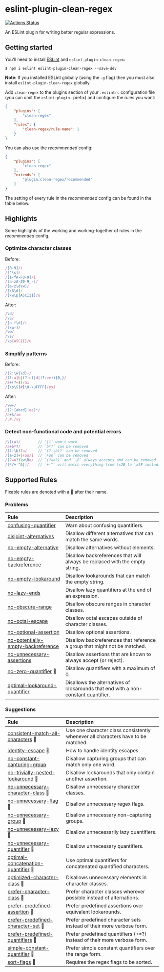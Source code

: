 # eslint-plugin-clean-regex

[![Actions Status](https://github.com/RunDevelopment/eslint-plugin-clean-regex/workflows/Node.js%20CI/badge.svg)](https://github.com/RunDevelopment/eslint-plugin-clean-regex/actions)

An ESLint plugin for writing better regular expressions.


## Getting started

You'll need to install [ESLint](http://eslint.org) and `eslint-plugin-clean-regex`:

```
$ npm i eslint eslint-plugin-clean-regex --save-dev
```

**Note:** If you installed ESLint globally (using the `-g` flag) then you must also install `eslint-plugin-clean-regex` globally.

Add `clean-regex` to the plugins section of your `.eslintrc` configuration file (you can omit the `eslint-plugin-` prefix) and configure the rules you want:

```json
{
    "plugins": [
        "clean-regex"
    ],
    "rules": {
        "clean-regex/rule-name": 2
    }
}
```

You can also use the _recommended_ config:

```json
{
    "plugins": [
        "clean-regex"
    ],
    "extends": [
        "plugin:clean-regex/recommended"
    ]
}
```

The setting of every rule in the _recommended_ config can be found in the table below.


## Highlights

Some highlights of the working and working-together of rules in the _recommended_ config.

### Optimize character classes

Before:

```js
/[0-9]/i
/[^\s]/
/[a-fA-F0-9]/i
/[a-zA-Z0-9_-]/
/[a-z\d\w]/
/[\S\d]/
/[\w\p{ASCII}]/u
```

After:

```js
/\d/
/\S/
/[a-f\d]/i
/[\w-]/
/\w/
/\S/
/\p{ASCII}/u
```

### Simplify patterns

Before:

```js
/(?:\w|\d)+/
/(?:a|b|(?:c)|d|(?:ee)){0,}/
/a+(?=$)/mi
/[\s\S]#[\0-\uFFFF]/ysi
```

After:

```js
/\w+/
/(?:[abcd]|ee)*/
/a+$/im
/.#./sy
```

### Detect non-functional code and potential errors

```js
/\1(a)/        // `\1` won't work
/a+b*?/        // `b*?` can be removed
/(?:\b)?a/     // `(?:\b)?` can be removed
/[a-z]+|Foo/i  // `Foo` can be removed
/(?=a?)\w\Ba/  // `(?=a?)` and `\B` always accepts and can be removed
/[*/+-^&|]/    // `+-^` will match everything from \x2B to \x5E including all character A to Z
```


## Supported Rules

Fixable rules are denoted with a :wrench: after their name.

<!-- BEGIN RULES -->
### Problems

| Rule | Description |
| :--- | :--- |
| [confusing-quantifier](https://github.com/RunDevelopment/eslint-plugin-clean-regex/blob/master/docs/rules/confusing-quantifier.md) | Warn about confusing quantifiers. |
| [disjoint-alternatives](https://github.com/RunDevelopment/eslint-plugin-clean-regex/blob/master/docs/rules/disjoint-alternatives.md) | Disallow different alternatives that can match the same words. |
| [no-empty-alternative](https://github.com/RunDevelopment/eslint-plugin-clean-regex/blob/master/docs/rules/no-empty-alternative.md) | Disallow alternatives without elements. |
| [no-empty-backreference](https://github.com/RunDevelopment/eslint-plugin-clean-regex/blob/master/docs/rules/no-empty-backreference.md) | Disallow backreferences that will always be replaced with the empty string. |
| [no-empty-lookaround](https://github.com/RunDevelopment/eslint-plugin-clean-regex/blob/master/docs/rules/no-empty-lookaround.md) | Disallow lookarounds that can match the empty string. |
| [no-lazy-ends](https://github.com/RunDevelopment/eslint-plugin-clean-regex/blob/master/docs/rules/no-lazy-ends.md) | Disallow lazy quantifiers at the end of an expression. |
| [no-obscure-range](https://github.com/RunDevelopment/eslint-plugin-clean-regex/blob/master/docs/rules/no-obscure-range.md) | Disallow obscure ranges in character classes. |
| [no-octal-escape](https://github.com/RunDevelopment/eslint-plugin-clean-regex/blob/master/docs/rules/no-octal-escape.md) | Disallow octal escapes outside of character classes. |
| [no-optional-assertion](https://github.com/RunDevelopment/eslint-plugin-clean-regex/blob/master/docs/rules/no-optional-assertion.md) | Disallow optional assertions. |
| [no-potentially-empty-backreference](https://github.com/RunDevelopment/eslint-plugin-clean-regex/blob/master/docs/rules/no-potentially-empty-backreference.md) | Disallow backreferences that reference a group that might not be matched. |
| [no-unnecessary-assertions](https://github.com/RunDevelopment/eslint-plugin-clean-regex/blob/master/docs/rules/no-unnecessary-assertions.md) | Disallow assertions that are known to always accept (or reject). |
| [no-zero-quantifier](https://github.com/RunDevelopment/eslint-plugin-clean-regex/blob/master/docs/rules/no-zero-quantifier.md) :wrench: | Disallow quantifiers with a maximum of 0. |
| [optimal-lookaround-quantifier](https://github.com/RunDevelopment/eslint-plugin-clean-regex/blob/master/docs/rules/optimal-lookaround-quantifier.md) | Disallows the alternatives of lookarounds that end with a non-constant quantifier. |

### Suggestions

| Rule | Description |
| :--- | :--- |
| [consistent-match-all-characters](https://github.com/RunDevelopment/eslint-plugin-clean-regex/blob/master/docs/rules/consistent-match-all-characters.md) :wrench: | Use one character class consistently whenever all characters have to be matched. |
| [identity-escape](https://github.com/RunDevelopment/eslint-plugin-clean-regex/blob/master/docs/rules/identity-escape.md) :wrench: | How to handle identity escapes. |
| [no-constant-capturing-group](https://github.com/RunDevelopment/eslint-plugin-clean-regex/blob/master/docs/rules/no-constant-capturing-group.md) | Disallow capturing groups that can match only one word. |
| [no-trivially-nested-lookaround](https://github.com/RunDevelopment/eslint-plugin-clean-regex/blob/master/docs/rules/no-trivially-nested-lookaround.md) :wrench: | Disallow lookarounds that only contain another assertion. |
| [no-unnecessary-character-class](https://github.com/RunDevelopment/eslint-plugin-clean-regex/blob/master/docs/rules/no-unnecessary-character-class.md) :wrench: | Disallow unnecessary character classes. |
| [no-unnecessary-flag](https://github.com/RunDevelopment/eslint-plugin-clean-regex/blob/master/docs/rules/no-unnecessary-flag.md) :wrench: | Disallow unnecessary regex flags. |
| [no-unnecessary-group](https://github.com/RunDevelopment/eslint-plugin-clean-regex/blob/master/docs/rules/no-unnecessary-group.md) :wrench: | Disallow unnecessary non-capturing groups. |
| [no-unnecessary-lazy](https://github.com/RunDevelopment/eslint-plugin-clean-regex/blob/master/docs/rules/no-unnecessary-lazy.md) :wrench: | Disallow unnecessarily lazy quantifiers. |
| [no-unnecessary-quantifier](https://github.com/RunDevelopment/eslint-plugin-clean-regex/blob/master/docs/rules/no-unnecessary-quantifier.md) :wrench: | Disallow unnecessary quantifiers. |
| [optimal-concatenation-quantifier](https://github.com/RunDevelopment/eslint-plugin-clean-regex/blob/master/docs/rules/optimal-concatenation-quantifier.md) :wrench: | Use optimal quantifiers for concatenated quantified characters. |
| [optimized-character-class](https://github.com/RunDevelopment/eslint-plugin-clean-regex/blob/master/docs/rules/optimized-character-class.md) :wrench: | Disallows unnecessary elements in character classes. |
| [prefer-character-class](https://github.com/RunDevelopment/eslint-plugin-clean-regex/blob/master/docs/rules/prefer-character-class.md) :wrench: | Prefer character classes wherever possible instead of alternations. |
| [prefer-predefined-assertion](https://github.com/RunDevelopment/eslint-plugin-clean-regex/blob/master/docs/rules/prefer-predefined-assertion.md) :wrench: | Prefer predefined assertions over equivalent lookarounds. |
| [prefer-predefined-character-set](https://github.com/RunDevelopment/eslint-plugin-clean-regex/blob/master/docs/rules/prefer-predefined-character-set.md) :wrench: | Prefer predefined character sets instead of their more verbose form. |
| [prefer-predefined-quantifiers](https://github.com/RunDevelopment/eslint-plugin-clean-regex/blob/master/docs/rules/prefer-predefined-quantifiers.md) :wrench: | Prefer predefined quantifiers (+*?) instead of their more verbose form. |
| [simple-constant-quantifier](https://github.com/RunDevelopment/eslint-plugin-clean-regex/blob/master/docs/rules/simple-constant-quantifier.md) :wrench: | Prefer simple constant quantifiers over the range form. |
| [sort-flags](https://github.com/RunDevelopment/eslint-plugin-clean-regex/blob/master/docs/rules/sort-flags.md) :wrench: | Requires the regex flags to be sorted. |
<!-- END RULES -->
